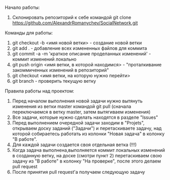 Начало работы:
  1. Склонировать репозиторий к себе командой git clone https://github.com/AlexandrRomanychev/SocialNetwork.git

Команды для работы:
  1) git checkout -b <имя новой ветки> - создание новой ветки
  2) git add . - добавление всех измененных файлов для коммита
  3) git commit -a -m 'краткое описание проделанных изменений' - коммит изменений локально
  4) git push origin <имя ветки, в которой находимся> - "проталкивание закоммиченных изменений в репозиторий"
  5) git checkout <имя ветки, на которую нужно перейти>
  6) git branch - проверить текущую ветку
  
Правила работы над проектом:
  1. Перед началом выполнения новой задачи нужно вытянуть изменения из ветки master командой git pull (сначала переключаемся в ветку master, затем вытягиваем изменения)
  2. Все задачи, которые нужно сделать находятся в разделе "Issues"
  3. Перед выполнением очередной задачи заходим в "Projets", открываем доску заданий ("Задачи") и перетаскиваете задачу, над которой собираетесь работать из колонки "Новая задача" в колонку "В работе".
  4. Для каждой задачи создается своя отдельная ветка (!!!)
  5. Когда задача выполнена,выполняется коммит локальных изменений в созданную ветку, на доске (смотри пункт 2) перетаскиваем свою задачу из "В работе" в колонку "На проверке", после этого делаем pull request
  6. После принятия pull request'а получаем следующую задачу
